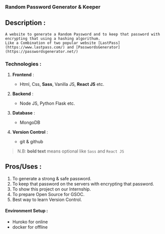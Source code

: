 ### Random Password Generator & Keeper

## Description :

```
A website to generate a Random Password and to keep that password with encrypting that using a hashing algorithum. 
Like a Combination of two popular website [LastPass](https://www.lastpass.com/) and [PasswordsGenerator](https://passwordsgenerator.net/)
```

### Technologies :
 1. **Frontend** :
    - Html, Css, __Sass__, Vanilla JS, __React JS__ etc.
	
 2. **Backend** :
    - Node JS, Python Flask etc.
	
 3. **Database** :
    - MongoDB
	
 4. **Version Control** :
    - git & github
	
 
 > N.B: **bold text** means optional like `Sass` and `React JS`
 
	
## Pros/Uses :
 1. To generate a strong & safe password.
 2. To keep that password on the servers with encrypting that password.
 3. To show this project on our Internship.
 4. To prepare Open Source for GSOC.
 5. Best way to learn Version Control.

#### Environment Setup :
 - Huroko for online
 - docker for offline
